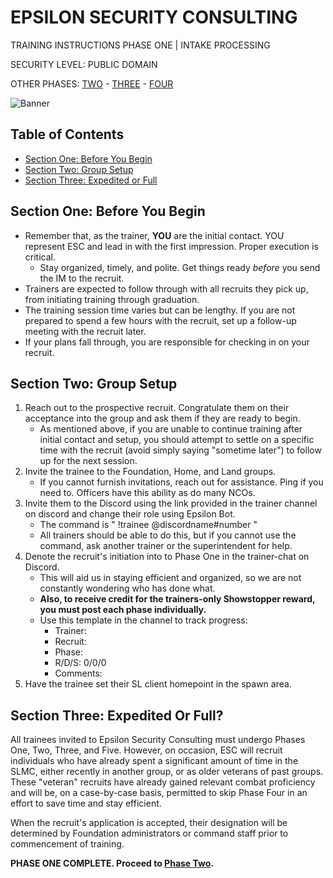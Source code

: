 # EPSILON SECURITY CONSULTING

TRAINING INSTRUCTIONS
PHASE ONE | INTAKE PROCESSING

SECURITY LEVEL: PUBLIC DOMAIN

OTHER PHASES: [TWO](https://github.com/ElesCloud/ESCDocuments/blob/main/Training_PhaseTwo.md) - [THREE](https://github.com/ElesCloud/ESCDocuments/blob/main/Training_PhaseThree.md) - [FOUR](https://github.com/ElesCloud/ESCDocuments/blob/main/Training_PhaseFour.md)

![Banner](https://github.com/ElesCloud/ESCHandbook/blob/main/TYYGtcn.jpg)

## Table of Contents
  - [Section One: Before You Begin](#section-one-before-you-begin)
  - [Section Two: Group Setup](#section-two-group-setup)
  - [Section Three: Expedited or Full](#section-three-expedited-or-full)
 

## Section One: Before You Begin

- Remember that, as the trainer, **YOU** are the initial contact. YOU represent ESC and lead in with the first impression. Proper execution is critical.
  - Stay organized, timely, and polite. Get things ready *before* you send the IM to the recruit.
- Trainers are expected to follow through with all recruits they pick up, from initiating training through graduation.
- The training session time varies but can be lengthy. If you are not prepared to spend a few hours with the recruit, set up a follow-up meeting with the recruit later.
- If your plans fall through, you are responsible for checking in on your recruit.

## Section Two: Group Setup
1. Reach out to the prospective recruit. Congratulate them on their acceptance into the group and ask them if they are ready to begin.
   - As mentioned above, if you are unable to continue training after initial contact and setup, you should attempt to settle on a specific time with the recruit (avoid simply saying "sometime later") to follow up for the next session.
2. Invite the trainee to the Foundation, Home, and Land groups.
   - If you cannot furnish invitations, reach out for assistance. Ping if you need to. Officers have this ability as do many NCOs.
3. Invite them to the Discord using the link provided in the trainer channel on discord and change their role using Epsilon Bot.
   - The command is " !trainee @discordname#number "
   - All trainers should be able to do this, but if you cannot use the command, ask another trainer or the superintendent for help.
4. Denote the recruit's initiation into to Phase One in the trainer-chat on Discord.
   - This will aid us in staying efficient and organized, so we are not constantly wondering who has done what.
   - **Also, to receive credit for the trainers-only Showstopper reward, you must post each phase individually.**
   - Use this template in the channel to track progress:
     - Trainer:
     - Recruit:
     - Phase:
     - R/D/S: 0/0/0
     - Comments:
5. Have the trainee set their SL client homepoint in the spawn area.

## Section Three: Expedited Or Full?
All trainees invited to Epsilon Security Consulting must undergo Phases One, Two, Three, and Five. However, on occasion, ESC will recruit individuals who have already spent a significant amount of time in the SLMC, either recently in another group, or as older veterans of past groups. These "veteran" recruits have already gained relevant combat proficiency and will be, on a case-by-case basis, permitted to skip Phase Four in an effort to save time and stay efficient. 

When the recruit's application is accepted, their designation will be determined by Foundation administrators or command staff prior to commencement of training.

**PHASE ONE COMPLETE. Proceed to [Phase Two](https://github.com/ElesCloud/ESCDocuments/blob/main/Training_PhaseTwo.md).**
